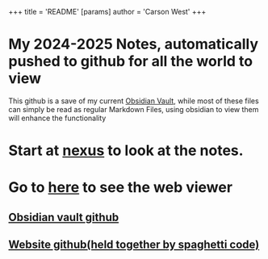 +++
 title = 'README'
[params]
	author = 'Carson West'
+++
# My 2024-2025 Notes, automatically pushed to github for all the world to view

This github is a save of my current [Obsidian Vault](https://obsidian.md/), while most of these files can simply be read as regular Markdown Files, using obsidian to view them will enhance the functionality
# Start at [nexus](./../nexus/) to look at the notes.
# Go to [here](https://thecarsonwest.github.io/test/public/[nexus](./../nexus/)/) to see the web viewer

## [Obsidian vault github](https://github.com/TheCarsonWest/nerd-emoji)
## [Website github(held together by spaghetti code)](https://github.com/TheCarsonWest/TheCarsonWest.github.io)

